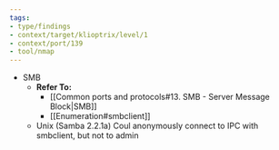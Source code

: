 ```yaml
---
tags:
- type/findings
- context/target/klioptrix/level/1
- context/port/139
- tool/nmap
---
```


- SMB
	- **Refer To:**
		- [[Common ports and protocols#13. SMB - Server Message Block|SMB]]
		- [[Enumeration#smbclient]]
	- Unix (Samba 2.2.1a)
		Coul anonymously connect to IPC with smbclient, but not to admin